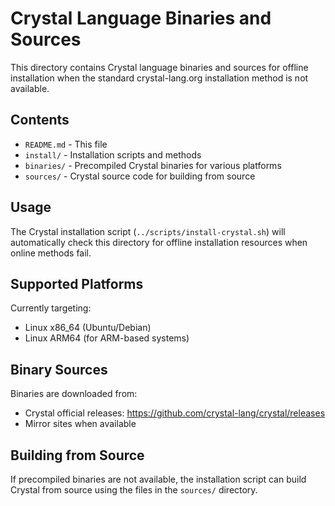 # Crystal Language Binaries and Sources

This directory contains Crystal language binaries and sources for offline installation
when the standard crystal-lang.org installation method is not available.

## Contents

- `README.md` - This file
- `install/` - Installation scripts and methods
- `binaries/` - Precompiled Crystal binaries for various platforms
- `sources/` - Crystal source code for building from source

## Usage

The Crystal installation script (`../scripts/install-crystal.sh`) will automatically
check this directory for offline installation resources when online methods fail.

## Supported Platforms

Currently targeting:
- Linux x86_64 (Ubuntu/Debian)
- Linux ARM64 (for ARM-based systems)

## Binary Sources

Binaries are downloaded from:
- Crystal official releases: https://github.com/crystal-lang/crystal/releases
- Mirror sites when available

## Building from Source

If precompiled binaries are not available, the installation script can build
Crystal from source using the files in the `sources/` directory.